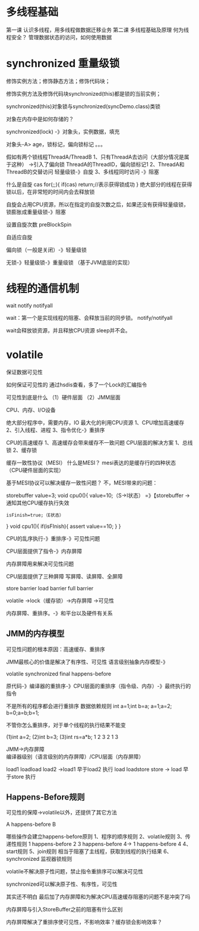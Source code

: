 # 多线程基础
第一课 认识多线程，用多线程做数据迁移业务
第二课 多线程基础及原理
何为线程安全？
管理数据状态的访问，如何使用数据

# synchronized 重量级锁

修饰实例方法；修饰静态方法；修饰代码块；

修饰实例方法及修饰代码块synchronized(this)都是锁的当前实例；

synchronized(this)对象锁与synchronized(syncDemo.class)类锁

对象在内存中是如何存储的？

synchronized(lock)   -》对象头，实例数据，填充

对象头-A> age，锁标记，偏向锁标记 。。。

假如有两个锁线程ThreadA/ThreadB
1、只有ThreadA去访问（大部分情况是属于这种） ->引入了偏向锁
ThreadA的ThreadID，偏向锁标记1
2、ThreadA和ThreadB的交替访问  轻量级锁-》自旋
3、多线程同时访问  -》阻塞


什么是自旋
cas
for(;;){
 if(cas)
	return;//表示获得锁成功
}
绝大部分的线程在获得锁以后，在非常短的时间内会去释放锁

自旋会占用CPU资源，所以在指定的自旋次数之后，如果还没有获得轻量级锁，锁膨胀成重量级锁-》阻塞

设置自旋次数 preBlockSpin

自适应自旋

偏向锁（一般是关闭）-》轻量级锁

无锁-》轻量级锁-》重量级锁  （基于JVM底层的实现）

# 线程的通信机制
 wait notify notifyall
 
wait：第一个是实现线程的阻塞、会释放当前的同步锁。
notify/notifyall 

wait会释放锁资源，并且释放CPU资源
sleep并不会。

# volatile

保证数据可见性

如何保证可见性的
 通过hsdis查看，多了一个Lock的汇编指令

可见性到底是什么
 （1）硬件层面
 （2）JMM层面
 
CPU、内存、I/O设备

绝大部分程序中，需要内存，IO
最大化的利用CPU资源
1、CPU增加高速缓存
2、引入线程、进程
3、指令优化-》重排序

CPU的高速缓存
1、高速缓存会带来缓存不一致问题
CPU层面的解决方案
1、总线锁
2、缓存锁

缓存一致性协议（MESI）
什么是MESI？
mesi表达的是缓存行的四种状态 （CPU硬件层面的实现）

基于MESI协议可以解决缓存一致性问题？
不，MESI带来的问题：

storebuffer
value=3;
void cpu0(){
	value=10;（S->I状态） =》【storebuffer -> 通知其他CPU缓存执行失效
	
	isFinish=true;（E状态）
}
void cpu1(){
	if(isFInish){
	assert value==10;
	}
}

CPU的乱序执行-》重排序-》可见性问题

CPU层面提供了指令-》内存屏障

内存屏障用来解决可见性问题

CPU层面提供了三种屏障
写屏障、读屏障、全屏障

store barrier
load barrier
full barrier

volatile ->lock（缓存锁）->内存屏障 ->可见性

内存屏障、重排序。-》和平台以及硬件有关系

## JMM的内存模型

可见性问题的根本原因：高速缓存、重排序

JMM最核心的价值是解决了有序性、可见性
语言级别抽象内存模型-》

volatile synchronized final happens-before

原代码-》编译器的重排序-》CPU层面的重排序（指令级、内存）-》最终执行的指令

不是所有的程序都会进行重排序
数据依赖规则
int a=1;int b=a;
a=1;a=2;
b=0;a=b;b=1;

不管你怎么重排序，对于单个线程的执行结果不能变

(1)int a=2;
(2)int b=3;
(3)int rs=a*b;
1 2 3  2 1 3


JMM->内存屏障  
编译器级别（语言级别的内存屏障）/CPU层面（内存屏障）

load1 loadload load2 ->load1 早于load2 执行
load loadstore store -> load 早于store 执行


## Happens-Before规则
可见性的保障->volatile以外，还提供了其它方法

A happens-before B

哪些操作会建立happens-before原则
1、程序的顺序规则
2、volatile规则
3、传递性规则
1 happens-before 2 3 happens-before 4-> 1 happens-before 4
4、start规则
5、join规则
	相当于阻塞了主线程，获取到线程的执行结果
6、synchronized 监视器锁规则

volatile不解决原子性问题，禁止指令重排序可以解决可见性

synchronized可以解决原子性、有序性，可见性


其实还不明白 最后加了内存屏障和为解决CPU高速缓存阻塞的问题不是冲突了吗

内存屏障与引入StoreBuffer之前的阻塞有什么区别

内存屏障解决了重排序使可见性，不影响效率？缓存锁会影响效率？
